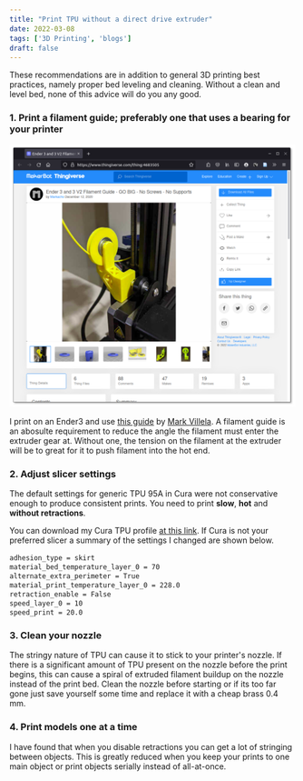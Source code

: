 ```yaml
---
title: "Print TPU without a direct drive extruder"
date: 2022-03-08
tags: ['3D Printing', 'blogs']
draft: false
---
```



These recommendations are in addition to general 3D printing best practices, namely
proper bed leveling and cleaning. Without a clean and level bed, none of this
advice will do you any good.

### 1. Print a filament guide; preferably one that uses a bearing for your printer

![](/posts/images/filamentGuide.png)


I print on an Ender3 and use [this guide](https://www.thingiverse.com/thing:4683505)
by [Mark Villela](https://www.thingiverse.com/markacho/designs). A filament
guide is an abosulte requirement to reduce the angle the filament must enter
the extruder gear at. Without one, the tension on the filament at the extruder
will be to great for it to push filament into the hot end.

### 2. Adjust slicer settings 

The default settings for generic TPU 95A in Cura were not conservative enough
to produce consistent prints. You need to print **slow**, **hot** and 
**without retractions**.

You can download my Cura TPU profile 
[at this link](/posts/data/EtH-TPU-Cura-Profile.curaprofile). If Cura is not your
preferred slicer a summary of the settings I changed are
shown below.

```
adhesion_type = skirt
material_bed_temperature_layer_0 = 70
alternate_extra_perimeter = True
material_print_temperature_layer_0 = 228.0
retraction_enable = False
speed_layer_0 = 10
speed_print = 20.0
```

### 3. Clean your nozzle

The stringy nature of TPU can cause it to stick to your printer's nozzle. If
there is a significant amount of TPU present on the nozzle before the print
begins, this can cause a spiral of extruded filament buildup on the nozzle
instead of the print bed. Clean the nozzle before starting or if its too far
gone just save yourself some time and replace it with a cheap brass 0.4 mm.


### 4. Print models one at a time

I have found that when you disable retractions you can get a lot of stringing between
objects. This is greatly reduced when you keep your prints to one main
object or print objects serially instead of all-at-once.